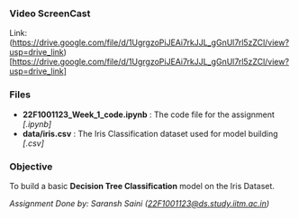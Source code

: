 ### Video ScreenCast
Link:  (https://drive.google.com/file/d/1UgrgzoPiJEAi7rkJJL_gGnUl7rl5zZCl/view?usp=drive_link)[https://drive.google.com/file/d/1UgrgzoPiJEAi7rkJJL_gGnUl7rl5zZCl/view?usp=drive_link]

### Files
- **22F1001123_Week_1_code.ipynb** : The code file for the assignment *[.ipynb]*
- **data/iris.csv** : The Iris Classification dataset used for model building *[.csv]*

### Objective
To build a basic **Decision Tree Classification** model on the Iris Dataset.

*Assignment Done by: Saransh Saini (22F1001123@ds.study.iitm.ac.in)*
